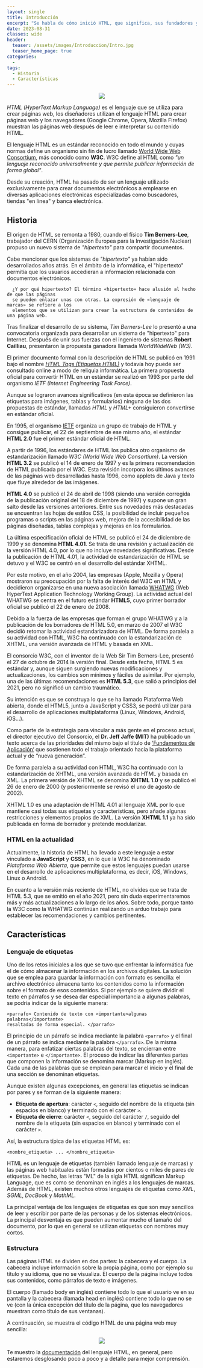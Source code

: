 ```yaml
---
layout: single
title: Introducción
excerpt: "Se habla de cómo inició HTML, que significa, sus fundadores y sus pioneros, sus diferentes etapas de evolución y en que consiste cada una de ellas, cuáles son sus características y cuál es su estructura en general."
date: 2023-08-31
classes: wide
header:
  teaser: /assets/images/Introduccion/Intro.jpg
  teaser_home_page: true
categories:
  - 
tags:
  - Historia
  - Características
---
```


<center>
    <img src='./../assets/images/Introduccion/Intro.jpg'>
</center>

*HTML (HyperText Markup Language)* es el lenguaje que se utiliza para crear páginas web, los diseñadores utilizan el lenguaje HTML para crear páginas web y los navegadores (Google Chrome, Opera, Mozilla Firefox) muestran las páginas web después de leer e interpretar su contenido HTML.

El lenguaje HTML es un estándar reconocido en todo el mundo y cuyas normas define un organismo sin fin de lucro llamado [World Wide Web Consortium](https://www.w3.org/), más conocido como **W3C**. W3C define al HTML como *"un lenguaje reconocido universalmente y que permite publicar información de forma global"*.

Desde su creación, HTML ha pasado de ser un lenguaje utilizado exclusivamente para crear documentos electrónicos a emplearse en diversas aplicaciones electrónicas especializadas como buscadores, tiendas "en línea" y banca electrónica.

## Historia

El origen de HTML se remonta a 1980, cuando el físico **Tim Berners-Lee**, trabajador del CERN (Organización Europea para la Investigación Nuclear) propuso un nuevo sistema de *"hipertexto"* para compartir documentos.

Cabe mencionar que los sistemas de *"hipertexto"* ya habían sido desarrollados años atrás. En el ámbito de la informática, el "hipertexto" permitía que los usuarios accedieran a información relacionada con documentos electrónicos.

  ```text
    ¿Y por qué hipertexto? El término «hipertexto» hace alusión al hecho de que las páginas 
    se pueden enlazar unas con otras. La expresión de «lenguaje de marcas» se refiere a los 
    elementos que se utilizan para crear la estructura de contenidos de una página web.
  ```

Tras finalizar el desarrollo de su sistema, *Tim Berners-Lee* lo presentó a una convocatoria organizada para desarrollar un sistema de "hipertexto" para Internet. Después de unir sus fuerzas con el ingeniero de sistemas **Robert Cailliau**, presentaron la propuesta ganadora llamada *WorldWideWeb (W3)*.

El primer documento formal con la descripción de HTML se publicó en 1991 bajo el nombre *[HTML Tags (Etiquetas HTML)](https://www.w3.org/History/19921103-hypertext/hypertext/WWW/MarkUp/Tags.html)* y todavía hoy puede ser consultado online a modo de reliquia informática. La primera propuesta oficial para convertir HTML en un estándar se realizó en 1993 por parte del organismo *IETF (Internet Engineering Task Force)*.

Aunque se lograron avances significativos (en esta época se definieron las etiquetas para imágenes, tablas y formularios) ninguna de las dos propuestas de estándar, llamadas *HTML* y *HTML+* consiguieron convertirse en estándar oficial.

En 1995, el organismo [IETF](https://www.ietf.org/) organiza un grupo de trabajo de HTML y consigue publicar, el 22 de septiembre de ese mismo año, el estándar **HTML 2.0** fue el primer estándar oficial de HTML.

A partir de 1996, los estándares de HTML los publica otro organismo de estandarización llamado *W3C (World Wide Web Consortium)*. La versión **HTML 3.2** se publicó el 14 de enero de 1997 y es la primera recomendación de HTML publicada por el W3C. Esta revisión incorpora los últimos avances de las páginas web desarrolladas hasta 1996, como applets de Java y texto que fluye alrededor de las imágenes.

**HTML 4.0** se publicó el 24 de abril de 1998 (siendo una versión corregida de la publicación original del 18 de diciembre de 1997) y supone un gran salto desde las versiones anteriores. Entre sus novedades más destacadas se encuentran las hojas de estilos CSS, la posibilidad de incluir pequeños programas o scripts en las páginas web, mejora de la accesibilidad de las páginas diseñadas, tablas complejas y mejoras en los formularios.

La última especificación oficial de HTML se publicó el 24 de diciembre de 1999 y se denomina **HTML 4.01**. Se trata de una revisión y actualización de la versión HTML 4.0, por lo que no incluye novedades significativas. Desde la publicación de HTML 4.01, la actividad de estandarización de HTML se detuvo y el W3C se centró en el desarrollo del estándar XHTML.

Por este motivo, en el año 2004, las empresas (Apple, Mozilla y Opera) mostraron su preocupación por la falta de interés del W3C en HTML y decidieron organizarse en una nueva asociación llamada [WHATWG](https://whatwg.org/) (Web HyperText Application Technology Working Group). La actividad actual del WHATWG se centra en el futuro estándar **HTML5**, cuyo primer borrador oficial se publicó el 22 de enero de 2008.

Debido a la fuerza de las empresas que forman el grupo WHATWG y a la publicación de los borradores de HTML 5.0, en marzo de 2007 el W3C decidió retomar la actividad estandarizadora de HTML. De forma paralela a su actividad con HTML, W3C ha continuado con la estandarización de XHTML, una versión avanzada de HTML y basada en XML.

El consorcio W3C, con el inventor de la Web Sir Tim Berners-Lee, presentó el 27 de octubre de 2014 la versión final. Desde esta fecha, HTML 5 es estándar y, aunque siguen surgiendo nuevas modificaciones y actualizaciones, los cambios son mínimos y fáciles de asimilar. Por ejemplo, una de las últimas recomendaciones es **HTML 5.3**, que salió a principios del 2021, pero no significó un cambio traumático.

Su intención es que se construya lo que se ha llamado Plataforma Web abierta, donde el HTML5, junto a JavaScript y CSS3, se podrá utilizar para el desarrollo de aplicaciones multiplataforma (Linux, Windows, Android, iOS...).

Como parte de la estrategia para vincular a más gente en el proceso actual, el director ejecutivo del Consorcio, el **Dr. Jeff Jaffe (MIT)** ha publicado un texto acerca de las prioridades del mismo bajo el título de [‘Fundamentos de Aplicación‘](https://www.w3.org/blog/2014/application-foundations-for-the-open-web-platform/) que sostienen todo el trabajo orientado hacia la plataforma actual y de “nueva generación”.

De forma paralela a su actividad con HTML, W3C ha continuado con la estandarización de XHTML, una versión avanzada de HTML y basada en XML. La primera versión de XHTML se denomina **XHTML 1.0** y se publicó el 26 de enero de 2000 (y posteriormente se revisó el uno de agosto de 2002).

XHTML 1.0 es una adaptación de HTML 4.01 al lenguaje XML por lo que mantiene casi todas sus etiquetas y características, pero añade algunas restricciones y elementos propios de XML. La versión **XHTML 1.1** ya ha sido publicada en forma de borrador y pretende modularizar.

### HTML en la actualidad

Actualmente, la historia de HTML ha llevado a este lenguaje a estar vinculado a **JavaScript** y **CSS3**, en lo que la W3C ha denominado *Plataforma Web Abierta*, que permite que estos lenguajes puedan usarse en el desarrollo de aplicaciones multiplataforma, es decir, iOS, Windows, Linux o Android.

En cuanto a la versión más reciente de HTML, no olvides que se trata de HTML 5.3, que se emitió en el año 2021, pero sin duda experimentaremos más y más actualizaciones a lo largo de los años. Sobre todo, porque tanto la W3C como la WHATWG continúan realizando un arduo trabajo para establecer las recomendaciones y cambios pertinentes.

## Características

### Lenguaje de etiquetas

Uno de los retos iniciales a los que se tuvo que enfrentar la informática fue el de cómo almacenar la información en los archivos digitales. La solución que se emplea para guardar la información con formato es sencilla: el archivo electrónico almacena tanto los contenidos como la información sobre el formato de esos contenidos. Si por ejemplo se quiere dividir el texto en párrafos y se desea dar especial importancia a algunas palabras, se podría indicar de la siguiente manera:

```text
<parrafo> Contenido de texto con <importante>algunas palabras</importante>
resaltadas de forma especial. </parrafo>
```

El principio de un párrafo se indica mediante la palabra `<parrafo>` y el final de un párrafo se indica mediante la palabra `</parrafo>`. De la misma manera, para enfatizar ciertas palabras del texto, se encierran entre `<importante>` e `</importante>`. El proceso de indicar las diferentes partes que componen la información se denomina marcar (Markup en inglés). Cada una de las palabras que se emplean para marcar el inicio y el final de una sección se denominan etiquetas.

Aunque existen algunas excepciones, en general las etiquetas se indican por pares y se forman de la siguiente manera:

* **Etiqueta de apertura**: carácter `<`, seguido del nombre de la etiqueta (sin espacios en blanco) y terminado con el carácter `>`.
* **Etiqueta de cierre**: carácter `<`, seguido del carácter `/`, seguido del nombre de la etiqueta (sin espacios en blanco) y terminado con el carácter `>`.

Así, la estructura típica de las etiquetas HTML es:

```text
<nombre_etiqueta> ... </nombre_etiqueta>
```

HTML es un lenguaje de etiquetas (también llamado lenguaje de marcas) y las páginas web habituales están formadas por cientos o miles de pares de etiquetas. De hecho, las letras "ML" de la sigla HTML significan Markup Language, que es como se denominan en inglés a los lenguajes de marcas. Además de HTML, existen muchos otros lenguajes de etiquetas como *XML*, *SGML*, *DocBook* y *MathML*.

La principal ventaja de los lenguajes de etiquetas es que son muy sencillos de leer y escribir por parte de las personas y de los sistemas electrónicos. La principal desventaja es que pueden aumentar mucho el tamaño del documento, por lo que en general se utilizan etiquetas con nombres muy cortos.

### Estructura

Las páginas HTML se dividen en dos partes: la cabecera y el cuerpo. La cabecera incluye información sobre la propia página, como por ejemplo su título y su idioma, que no se visualiza. El cuerpo de la página incluye todos sus contenidos, como párrafos de texto e imágenes.

El cuerpo (llamado body en inglés) contiene todo lo que el usuario ve en su pantalla y la cabecera (llamada head en inglés) contiene todo lo que no se ve (con la única excepción del título de la página, que los navegadores muestran como título de sus ventanas).

A continuación, se muestra el código HTML de una página web muy sencilla:

<center>
    <img src='./../assets/images/Introduccion/Estructura.png'>
</center>

Te muestro la [documentación](https://developer.mozilla.org/en-US/docs/Web/HTML) del lenguaje HTML, en general, pero estaremos desglosando poco a poco y a detalle para mejor comprensión.

